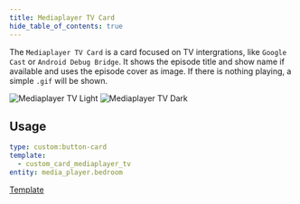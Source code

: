 ```yaml
---
title: Mediaplayer TV Card
hide_table_of_contents: true
---
```


The `Mediaplayer TV Card` is a card focused on TV intergrations, like `Google Cast` or `Android Debug Bridge`. It shows the episode title and show name if available and uses the episode cover as image. If there is nothing playing, a simple `.gif` will be shown.

![Mediaplayer TV Light](/img/cards/mediaplayer-tv/mediaplayer-tv.png)
![Mediaplayer TV Dark](/img/cards/mediaplayer-tv/mediaplayer-tv-dark.png)

## Usage

```yaml
type: custom:button-card
template:
  - custom_card_mediaplayer_tv
entity: media_player.bedroom
```
<!-- markdownlint-disable MD033 -->

<a href="https://github.com/damianeickhoff/HaCasa/blob/main/dashboard/HaCasa/templates/custom_card_mediaplayer_tv/custom_card_mediaplayer_tv.yaml" class="template-button" target="_blank" >Template</a>
